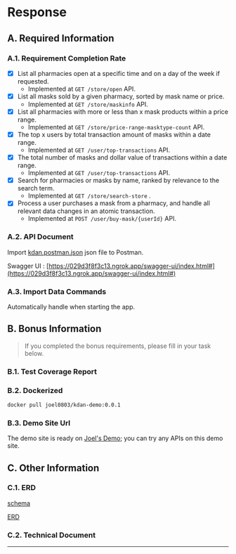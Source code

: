 # Response
## A. Required Information
### A.1. Requirement Completion Rate
- [x] List all pharmacies open at a specific time and on a day of the week if requested.
  - Implemented at `GET /store/open` API.
- [x] List all masks sold by a given pharmacy, sorted by mask name or price.
  - Implemented at `GET /store/maskinfo` API.
- [x] List all pharmacies with more or less than x mask products within a price range.
  - Implemented at `GET /store/price-range-masktype-count` API.
- [x] The top x users by total transaction amount of masks within a date range.
  - Implemented at `GET /user/top-transactions` API.
- [x] The total number of masks and dollar value of transactions within a date range.
  - Implemented at `GET /user/top-transactions` API.
- [x] Search for pharmacies or masks by name, ranked by relevance to the search term.
  - Implemented at `GET /store/search-store` .
- [x] Process a user purchases a mask from a pharmacy, and handle all relevant data changes in an atomic transaction.
  - Implemented at `POST /user/buy-mask/{userId}` API.
  
### A.2. API Document
Import [kdan.postman.json](./kdan.postman.json) json file to Postman.

Swagger UI : [https://029d3f8f3c13.ngrok.app/swagger-ui/index.html#](https://029d3f8f3c13.ngrok.app/swagger-ui/index.html#)

### A.3. Import Data Commands
Automatically handle when starting the app.

## B. Bonus Information

>  If you completed the bonus requirements, please fill in your task below.
### B.1. Test Coverage Report

### B.2. Dockerized

```bash
docker pull joel0803/kdan-demo:0.0.1
```

### B.3. Demo Site Url
The demo site is ready on [Joel's Demo](https://029d3f8f3c13.ngrok.app); you can try any APIs on this demo site.

## C. Other Information

### C.1. ERD
[schema](./kdan-schema.sql)

[ERD](./ERD.jpg)

### C.2. Technical Document

- --
